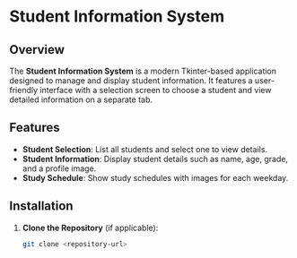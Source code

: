 # Student Information System

## Overview

The **Student Information System** is a modern Tkinter-based application designed to manage and display student information. It features a user-friendly interface with a selection screen to choose a student and view detailed information on a separate tab.

## Features

- **Student Selection**: List all students and select one to view details.
- **Student Information**: Display student details such as name, age, grade, and a profile image.
- **Study Schedule**: Show study schedules with images for each weekday.

## Installation

1. **Clone the Repository** (if applicable):
   ```bash
   git clone <repository-url>
